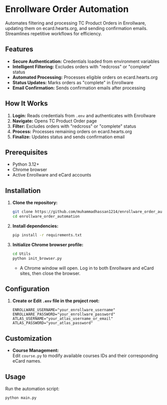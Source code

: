 # Enrollware Order Automation

Automates filtering and processing TC Product Orders in Enrollware, updating them on ecard.hearts.org, and sending confirmation emails. Streamlines repetitive workflows for efficiency.

## Features

- **Secure Authentication:** Credentials loaded from environment variables
- **Intelligent Filtering:** Excludes orders with "redcross" or "complete" status
- **Automated Processing:** Processes eligible orders on ecard.hearts.org
- **Status Updates:** Marks orders as "complete" in Enrollware
- **Email Confirmation:** Sends confirmation emails after processing

## How It Works

1. **Login:** Reads credentials from `.env` and authenticates with Enrollware
2. **Navigate:** Opens TC Product Order page
3. **Filter:** Excludes orders with "redcross" or "complete" status
4. **Process:** Processes remaining orders on ecard.hearts.org
5. **Finalize:** Updates status and sends confirmation email

## Prerequisites

- Python 3.12+
- Chrome browser
- Active Enrollware and eCard accounts

## Installation

1. **Clone the repository:**
   ```bash
   git clone https://github.com/muhammadhassan1214/enrollware_order_automation.git
   cd enrollware_order_automation
   ```

2. **Install dependencies:**
   ```bash
   pip install -r requirements.txt
   ```

3. **Initialize Chrome browser profile:**
   ```bash
   cd Utils
   python init_browser.py
   ```
   - A Chrome window will open. Log in to both Enrollware and eCard sites, then close the browser.

## Configuration

1. **Create or Edit `.env` file in the project root:**
   ```
   ENROLLWARE_USERNAME="your_enrollware_username"
   ENROLLWARE_PASSWORD="your_enrollware_password"
   ATLAS_USERNAME="your_atlas_username_or_email"
   ATLAS_PASSWORD="your_atlas_password"
   ```

## Customization

- **Course Management:**  
  Edit `course.py` to modify available courses IDs and their corresponding eCard names.

## Usage

Run the automation script:
```bash
python main.py
```

